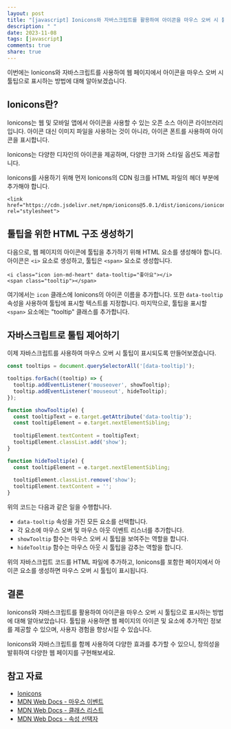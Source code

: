 ```yaml
---
layout: post
title: "[javascript] Ionicons와 자바스크립트를 활용하여 아이콘을 마우스 오버 시 툴팁으로 표시하는 방법"
description: " "
date: 2023-11-08
tags: [javascript]
comments: true
share: true
---
```


이번에는 Ionicons와 자바스크립트를 사용하여 웹 페이지에서 아이콘을 마우스 오버 시 툴팁으로 표시하는 방법에 대해 알아보겠습니다.

## Ionicons란?

Ionicons는 웹 및 모바일 앱에서 아이콘을 사용할 수 있는 오픈 소스 아이콘 라이브러리입니다. 아이콘 대신 이미지 파일을 사용하는 것이 아니라, 아이콘 폰트를 사용하여 아이콘을 표시합니다.

Ionicons는 다양한 디자인의 아이콘을 제공하며, 다양한 크기와 스타일 옵션도 제공합니다.

Ionicons를 사용하기 위해 먼저 Ionicons의 CDN 링크를 HTML 파일의 헤더 부분에 추가해야 합니다.
```
<link href="https://cdn.jsdelivr.net/npm/ionicons@5.0.1/dist/ionicons/ionicons.min.css" rel="stylesheet">
```

## 툴팁을 위한 HTML 구조 생성하기
다음으로, 웹 페이지의 아이콘에 툴팁을 추가하기 위해 HTML 요소를 생성해야 합니다. 아이콘은 `<i>` 요소로 생성하고, 툴팁은 `<span>` 요소로 생성합니다.
```
<i class="icon ion-md-heart" data-tooltip="좋아요"></i>
<span class="tooltip"></span>
```

여기에서는 `icon` 클래스에 Ionicons의 아이콘 이름을 추가합니다. 또한 `data-tooltip` 속성을 사용하여 툴팁에 표시할 텍스트를 지정합니다. 마지막으로, 툴팁을 표시할 `<span>` 요소에는 "tooltip" 클래스를 추가합니다.

## 자바스크립트로 툴팁 제어하기
이제 자바스크립트를 사용하여 마우스 오버 시 툴팁이 표시되도록 만들어보겠습니다.

```javascript
const tooltips = document.querySelectorAll('[data-tooltip]');

tooltips.forEach((tooltip) => {
  tooltip.addEventListener('mouseover', showTooltip);
  tooltip.addEventListener('mouseout', hideTooltip);
});

function showTooltip(e) {
  const tooltipText = e.target.getAttribute('data-tooltip');
  const tooltipElement = e.target.nextElementSibling;
  
  tooltipElement.textContent = tooltipText;
  tooltipElement.classList.add('show');
}

function hideTooltip(e) {
  const tooltipElement = e.target.nextElementSibling;
  
  tooltipElement.classList.remove('show');
  tooltipElement.textContent = '';
}
```

위의 코드는 다음과 같은 일을 수행합니다.
- `data-tooltip` 속성을 가진 모든 요소를 선택합니다.
- 각 요소에 마우스 오버 및 마우스 아웃 이벤트 리스너를 추가합니다.
- `showTooltip` 함수는 마우스 오버 시 툴팁을 보여주는 역할을 합니다.
- `hideTooltip` 함수는 마우스 아웃 시 툴팁을 감추는 역할을 합니다.

위의 자바스크립트 코드를 HTML 파일에 추가하고, Ionicons를 포함한 페이지에서 아이콘 요소를 생성하면 마우스 오버 시 툴팁이 표시됩니다.

## 결론
Ionicons와 자바스크립트를 활용하여 아이콘을 마우스 오버 시 툴팁으로 표시하는 방법에 대해 알아보았습니다. 툴팁을 사용하면 웹 페이지의 아이콘 및 요소에 추가적인 정보를 제공할 수 있으며, 사용자 경험을 향상시킬 수 있습니다.

Ionicons와 자바스크립트를 함께 사용하여 다양한 효과를 추가할 수 있으니, 창의성을 발휘하여 다양한 웹 페이지를 구현해보세요.

## 참고 자료
- [Ionicons](https://ionicons.com/)
- [MDN Web Docs - 마우스 이벤트](https://developer.mozilla.org/ko/docs/Web/API/MouseEvent)
- [MDN Web Docs - 클래스 리스트](https://developer.mozilla.org/ko/docs/Web/API/Element/classList)
- [MDN Web Docs - 속성 선택자](https://developer.mozilla.org/ko/docs/Web/CSS/Attribute_selectors)